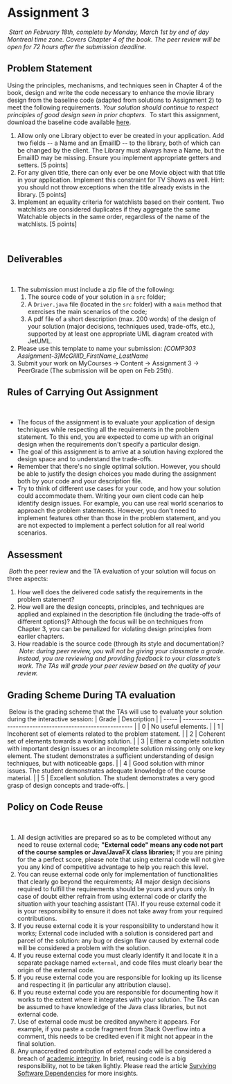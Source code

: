 # Assignment 3
​
*Start on February 18th, complete by Monday, March 1st by end of day Montreal time zone. Covers Chapter 4 of the book. The peer review will be open for 72 hours after the submission deadline.*
​
## Problem Statement

Using the principles, mechanisms, and techniques seen in Chapter 4 of the book, design and write the code necessary to enhance the movie library design from the baseline code (adapted from solutions to Assignment 2) to meet the following requirements. *Your solution should continue to respect principles of good design seen in prior chapters.*
​
To start this assignment, download the baseline code available [here](https://gitlab.cs.mcgill.ca/jguo/COMP303_Winter2021/-/tree/main/Assignments/Assignment-3/assignment3-baseline).
​
1. Allow only one Library object to ever be created in your application. Add two fields -- a Name and an EmailID -- to the library, both of which can be changed by the client. The Library must always have a Name, but the EmailID may be missing. Ensure you implement appropriate getters and setters. [5 points]
2. For any given title, there can only ever be one Movie object with that title in your application. Implement this constraint for TV Shows as well. Hint: you should not throw exceptions when the title already exists in the library. [5 points]
3. Implement an equality criteria for watchlists based on their content. Two watchlists are considered duplicates if they aggregate the same Watchable objects in the same order, regardless of the name of the watchlists. [5 points]

​
## Deliverables
​
1. The submission must include a zip file of the following:
   1. The source code of your solution in a `src` folder;
   2. A `Driver.java` file (located in the `src` folder) with a `main` method that exercises the main scenarios of the code;
   3. A pdf file of a short description (max. 200 words) of the design of your solution (major decisions, techniques used, trade-offs, etc.), supported by at least one appropriate UML diagram created with JetUML.
2. Please use this template to name your submission: *[COMP303 Assignment-3]McGillID_FirstName_LastName*   
3. Submit your work on MyCourses -> Content -> Assignment 3 -> PeerGrade (The submission will be open on Feb 25th).
​
## Rules of Carrying Out Assignment
​
* The focus of the assignment is to evaluate your application of design techniques while respecting all the requirements in the problem statement. To this end, you are expected to come up with an original design when the requirements don't specify a particular design.
* The goal of this assignment is to arrive at a solution having explored the design space and to understand the trade-offs.
* Remember that there's no single optimal solution. However, you should be able to justify the design choices you made during the assignment both by your code and your description file.
* Try to think of different use cases for your code, and how your solution could accommodate them. Writing your own client code can help identify design issues. For example, you can use real world scenarios to approach the problem statements. However, you don't need to implement features other than those in the problem statement, and you are not expected to implement a perfect solution for all real world scenarios.
​
## Assessment
​
*Both* the peer review and the TA evaluation of your solution will focus on three aspects:
​
1. How well does the delivered code satisfy the requirements in the problem statement?
2. How well are the design concepts, principles, and techniques are applied and explained in the description file (including the trade-offs of different options)? Although the focus will be on techniques from Chapter 3, you can be penalized for violating design principles from earlier chapters.
3. How readable is the source code (through its style and documentation)?
​
*Note: during peer review, you will not be giving your classmate a grade. Instead, you are reviewing and providing feedback to your classmate’s work. The TAs will grade your peer review based on the quality of your review.*
​
## Grading Scheme During TA evaluation
​
Below is the grading scheme that the TAs will use to evaluate your solution during the interactive session:
| Grade | Description                                                  |
| ----- | ------------------------------------------------------------ |
| 0     | No useful elements.                                          |
| 1     | Incoherent set of elements related to the problem statement. |
| 2     | Coherent set of elements towards a working solution.         |
| 3     | Either a complete solution with important design issues or an incomplete solution missing only one key element. The student demonstrates a sufficient understanding of design techniques, but with noticeable gaps. |
| 4     | Good solution with minor issues. The student demonstrates adequate knowledge of the course material. |
| 5     | Excellent solution. The student demonstrates a very good grasp of design concepts and trade-offs. |
​
## Policy on Code Reuse
​
1. All design activities are prepared so as to be completed without any need to reuse external code; **"External code" means any code not part of the course samples or Java/JavaFX class libraries;** If you are pining for the a perfect score, please note that using external code will not give you any kind of competitive advantage to help you reach this level.
2. You can reuse external code only for implementation of functionalities that clearly go beyond the requirements; All major design decisions required to fulfill the requirements should be yours and yours only. In case of doubt either refrain from using external code or clarify the situation with your teaching assistant (TA). If you reuse external code it is your responsibility to ensure it does not take away from your required contributions.
3. If you reuse external code it is your responsibility to understand how it works; External code included with a solution is considered part and parcel of the solution: any bug or design flaw caused by external code will be considered a problem with the solution.
4. If you reuse external code you must clearly identify it and locate it in a separate package named `external`, and code files must clearly bear the origin of the external code.
5. If you reuse external code you are responsible for looking up its license and respecting it (in particular any attribution clause).
6. If you reuse external code you are responsible for documenting how it works to the extent where it integrates with your solution. The TAs can be assumed to have knowledge of the Java class libraries, but not external code.
7. Use of external code must be credited anywhere it appears. For example, if you paste a code fragment from Stack Overflow into a comment, this needs to be credited even if it might not appear in the final solution.
8. Any unaccredited contribution of external code will be considered a breach of [academic integrity](https://www.mcgill.ca/students/srr/academicrights/integrity).
In brief, reusing code is a big responsibility, not to be taken lightly. Please read the article [Surviving Software Dependencies](https://cacm.acm.org/magazines/2019/9/238968-surviving-software-dependencies/fulltext) for more insights.

